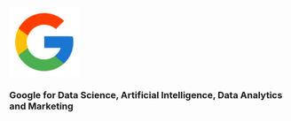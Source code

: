 <img src="Google/Google.png" align="center" width=25%>

### Google for Data Science, Artificial Intelligence, Data Analytics and Marketing
